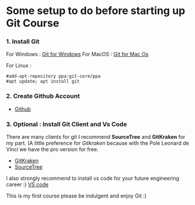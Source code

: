 
# Some setup to do before starting up Git Course

### 1. Install Git 

For Windows :  [Git for Windows](https://git-scm.com/download/win)
For MacOS      :   [Git for Mac Os](https://git-scm.com/download/mac)

For Linux :
```
#add-apt-repository ppa:git-core/ppa
#apt update; apt install git
```
### 2. Create Github Account

- [Github](https://github.com/join?source=header-home)

### 3. Optional : Install Git Client and Vs Code

There are many clients for git I recommend **SourceTree** and **GitKraken** for my part. (A little preference for *Gitkraken*  because with the Pole Leonard de Vinci we have the pro version for free.
- [GitKraken](https://www.gitkraken.com/download)
- [SourceTree](https://www.sourcetreeapp.com/)

I also strongly recommend to install vs code for your future engineering career :) 
[VS code](https://code.visualstudio.com/)

This is my first course please be indulgent and enjoy Git :) 